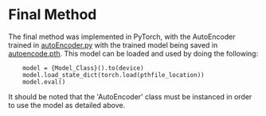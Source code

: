 # Final Method

The final method was implemented in PyTorch, with the AutoEncoder trained in [autoEncoder.py](./autoEncoder.py) with the trained model being saved in [autoencode.pth](./autoencode.pth). This model can be loaded and used by doing the following:
```
    model = {Model_Class}().to(device)
    model.load_state_dict(torch.load(pthfile_location))
    model.eval()
```
It should be noted that the 'AutoEncoder' class must be instanced in order to use the model as detailed above. 
